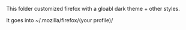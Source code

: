 This folder customized firefox with a gloabl dark theme + other styles.

It goes into ~/.mozilla/firefox/(your profile)/
